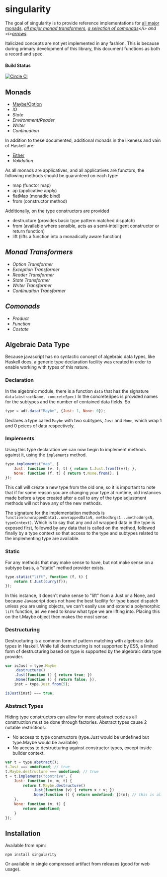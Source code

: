 # singularity
The goal of singularity is to provide reference implementations for [all major monads](http://en.wikipedia.org/wiki/Monad_%28functional_programming%29), <i>[all major monad transformers](http://en.wikipedia.org/wiki/Monad_transformer)</i>, <i>[a selection of comonads](http://en.wikipedia.org/wiki/Monad_(functional_programming)#Comonads)</i> and <i>[arrows](http://en.wikipedia.org/wiki/Arrow_%28computer_science%29)</i>.

Italicized concepts are not yet implemented in any fashion.  This is because during primary development of this library, this document functions as both a record and spec.

#### Build Status
[![Circle CI](https://circleci.com/gh/theqabalist/singularity/tree/master.svg?style=svg)](https://circleci.com/gh/theqabalist/singularity/tree/master)


## Monads

* [Maybe/Option](docs/maybe.md)
* <i>IO</i>
* <i>State</i>
* <i>Environment/Reader</i>
* <i>Writer</i>
* <i>Continuation</i>

In addition to these documented, additional monads in the likeness and vain of Haskell are:

* [Either](docs/either.md)
* <i>Validation</i>

As all monads are applicatives, and all applicatives are functors, the following methods should be guaranteed on each type:

* map (functor map)
* ap (applicative apply)
* flatMap (monadic bind)
* from (constructor method)

Additionally, on the type constructors are provided

* destructure (provides basic type pattern matched dispatch)
* from (available where sensible, acts as a semi-intelligent constructor or return function)
* lift (lifts a function into a monadically aware function)

## <i>Monad Transformers</i>
* <i>Option Transformer</i>
* <i>Exception Transformer</i>
* <i>Reader Transformer</i>
* <i>State Transformer</i>
* <i>Writer Transformer</i>
* <i>Continuation Transformer</i>

## <i>Comonads</i>
* <i>Product</i>
* <i>Function</i>
* <i>Costate</i>

## Algebraic Data Type
Because javascript has no syntactic concept of algebraic data types, like Haskell does, a generic
type declaration facility was created in order to enable working with types of this nature.

### Declaration
In the algebraic module, there is a function ```data``` that has the signature ```data(abstractName, concreteSpec)```
In the concreteSpec is provided names for the subtypes and the number of contained data fields.
So
```javascript
type = adt.data("Maybe", {Just: 1, None: 0});
```
Declares a type called ```Maybe``` with two subtypes, ```Just``` and ```None```, which wrap 1 and 0
peices of data respectively.

### Implements
Using this type declaration we can now begin to implement methods against it, using the ```implements```
method.
```javascript
type.implements("map", {
    Just: function (v, f, t) { return t.Just.from(f(v)); },
    None: function (f, t) { return t.None.from(); }
});
```
This call will create a new type from the old one, so it is important to note that if for some reason
you are changing your type at runtime, old instances made before a type created after a call to any of
the type adjustment methods will not have any of the new methods.

The signature for the implementation methods is ```function(unwrappedData1..unwrappedDataN, methodArgs1...methodArgsN, typeContext)```.
Which is to say that any and all wrapped data in the type is exposed first, followed by any data that is called on the method,
followed finally by a type context so that access to the type and subtypes related to the implementing type are available.

### Static
For any methods that may make sense to have, but not make sense on a subtype basis, a "static" method provider exists.
```javascript
type.static("lift", function (f, t) {
    return t.Just(curry(f));
});
```
In this instance, it doesn't make sense to "lift" from a Just or a None, and because Javascript does not have
the best facility for type based dispatch unless you are using objects, we can't easily use and extend a polymorphic
```lift``` function, as we need to know what type we are lifting into.  Placing this on the t.Maybe object then makes
the most sense.

### Destructuring
Destructuring is a common form of pattern matching with algebraic data types in Haskell.  While full destructuring is not supported by ES5, a limited form of destructuring based on type is supported by the algebraic data type provider.
```javascript
var isJust = type.Maybe
    .destructure()
    .Just(function () { return true; })
    .None(function () { return false; }),
    inst = type.Just.from(5);

isJust(inst) === true;
```

### Abstract Types
Hiding type constructors can allow for more abstract code as all construction must be done through factories.  Abstract types cause 2 notable restrictions:

* No access to type constructors (type.Just would be undefined but type.Maybe would be available)
* No access to destructuring against constructor types, except inside builder context.

```javascript
var t = type.abstract();
t.Just === undefined; // true
t.Maybe.destructure === undefined; // true
t = t.implements("contrive", {
    Just: function (x, m, t) {
        return t.Maybe.destructure()
            .Just(function (v) { return x + v; })
            .None(function () { return undefined; })(m); // this is allowed
    },
    None: function (m, t) {
        return undefined;
    }
});
```

## Installation

Available from npm:

```
npm install singularity
```

Or available in single compressed artifact from releases (good for web usage).
